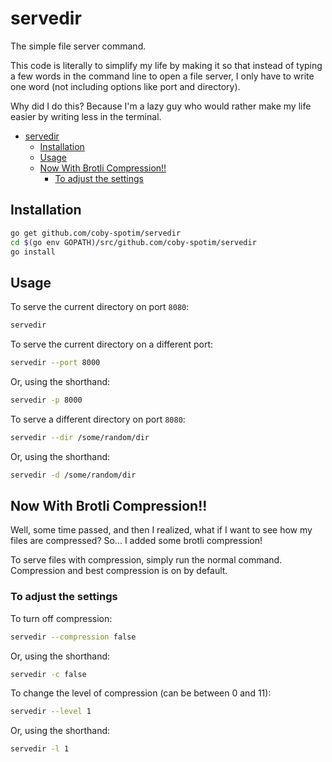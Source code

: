 # servedir

The simple file server command.

This code is literally to simplify my life by making it so that instead of typing a few words in the command line to open a file server, I only have to write one word (not including options like port and directory).

Why did I do this? Because I'm a lazy guy who would rather make my life easier by writing less in the terminal.

- [servedir](#servedir)
  - [Installation](#installation)
  - [Usage](#usage)
  - [Now With Brotli Compression!!](#now-with-brotli-compression)
    - [To adjust the settings](#to-adjust-the-settings)
## Installation

```bash
go get github.com/coby-spotim/servedir
cd $(go env GOPATH)/src/github.com/coby-spotim/servedir
go install
```

## Usage

To serve the current directory on port `8080`:
```bash
servedir
```

To serve the current directory on a different port:
```bash
servedir --port 8000
```

Or, using the shorthand:
```bash
servedir -p 8000
```

To serve a different directory on port `8080`:
```bash
servedir --dir /some/random/dir
```

Or, using the shorthand:
```bash
servedir -d /some/random/dir
```

## Now With Brotli Compression!!

Well, some time passed, and then I realized, what if I want to see how my files are compressed? So... I added some brotli compression!

To serve files with compression, simply run the normal command. Compression and best compression is on by default.

### To adjust the settings

To turn off compression:
```bash
servedir --compression false
```

Or, using the shorthand:
```bash
servedir -c false
```

To change the level of compression (can be between 0 and 11):
```bash
servedir --level 1
```

Or, using the shorthand:
```bash
servedir -l 1
```
